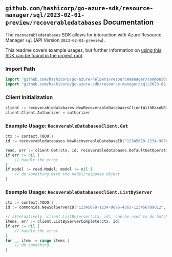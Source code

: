 
## `github.com/hashicorp/go-azure-sdk/resource-manager/sql/2023-02-01-preview/recoverabledatabases` Documentation

The `recoverabledatabases` SDK allows for interaction with Azure Resource Manager `sql` (API Version `2023-02-01-preview`).

This readme covers example usages, but further information on [using this SDK can be found in the project root](https://github.com/hashicorp/go-azure-sdk/tree/main/docs).

### Import Path

```go
import "github.com/hashicorp/go-azure-helpers/resourcemanager/commonids"
import "github.com/hashicorp/go-azure-sdk/resource-manager/sql/2023-02-01-preview/recoverabledatabases"
```


### Client Initialization

```go
client := recoverabledatabases.NewRecoverableDatabasesClientWithBaseURI("https://management.azure.com")
client.Client.Authorizer = authorizer
```


### Example Usage: `RecoverableDatabasesClient.Get`

```go
ctx := context.TODO()
id := recoverabledatabases.NewRecoverableDatabaseID("12345678-1234-9876-4563-123456789012", "example-resource-group", "serverName", "databaseName")

read, err := client.Get(ctx, id, recoverabledatabases.DefaultGetOperationOptions())
if err != nil {
	// handle the error
}
if model := read.Model; model != nil {
	// do something with the model/response object
}
```


### Example Usage: `RecoverableDatabasesClient.ListByServer`

```go
ctx := context.TODO()
id := commonids.NewSqlServerID("12345678-1234-9876-4563-123456789012", "example-resource-group", "serverName")

// alternatively `client.ListByServer(ctx, id)` can be used to do batched pagination
items, err := client.ListByServerComplete(ctx, id)
if err != nil {
	// handle the error
}
for _, item := range items {
	// do something
}
```
